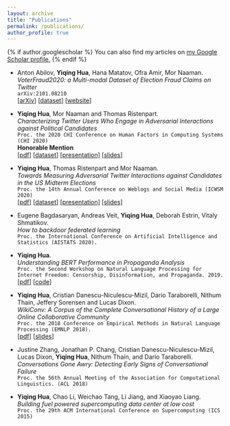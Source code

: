 ```yaml
---
layout: archive
title: "Publications"
permalink: /publications/
author_profile: true
---
```


{% if author.googlescholar %}
  You can also find my articles on <u><a href="{{author.googlescholar}}">my Google Scholar profile</a>.</u>
{% endif %}

* Anton Abilov, **Yiqing Hua**, Hana Matatov, Ofra Amir, Mor Naaman.  
*VoterFraud2020: a Multi-modal Dataset of Election Fraud Claims on Twitter*  
`arXiv:2101.08210`   
[[arXiv](https://arxiv.org/abs/2101.08210)]
[[dataset](https://github.com/sTechLab/VoterFraud2020)]
[[website](http://voterfraud2020.io/)]


* **Yiqing Hua**, Mor Naaman and Thomas Ristenpart.  
*Characterizing Twitter Users Who Engage in Adversarial Interactions against Political Candidates*   
`Proc. the 2020 CHI Conference on Human Factors in Computing Systems (CHI 2020)`   
**Honorable Mention**  
[[pdf](http://vegetable68.github.io/papers/adversarial_user_chi2020.pdf)]
[[dataset](https://figshare.com/articles/U_S_Midterm_Election_Twitter_Dataset_2018/11374062)]
[[presentation]](https://www.youtube.com/watch?v=hdap4ndgqUk)
[[slides](http://vegetable68.github.io/slides/chi2020_slides.pdf)]

* **Yiqing Hua**, Thomas Ristenpart and Mor Naaman.  
*Towards Measuring Adversarial Twitter Interactions against Candidates in the US Midterm Elections*   
`Proc. the 14th Annual Conference on Weblogs and Social Media (ICWSM 2020)`   
[[pdf](http://vegetable68.github.io/papers/adversarial_candidates_icwsm2020.pdf)]
[[dataset](https://figshare.com/articles/U_S_Midterm_Election_Twitter_Dataset_2018/11374062)]
[[presentation]](https://youtu.be/skS0L5RrYJk)
[[slides]](http://vegetable68.github.io/slides/icwsm2020_slides.pdf)

* Eugene Bagdasaryan, Andreas Veit, **Yiqing Hua**, Deborah Estrin, Vitaly Shmatikov.   
*How to backdoor federated learning*   
`Proc. the International Conference on Artificial Intelligence and Statistics (AISTATS 2020).`


* **Yiqing Hua**.  
*Understanding BERT Performance in Propaganda Analysis*    
`Proc. the Second Workshop on Natural Language Processing for Internet Freedom: Censorship, Disinformation, and Propaganda. 2019.`    
[[pdf](http://vegetable68.github.io/papers/bert_propaganda_emnlp2019.pdf)]
[[code](https://github.com/vegetable68/propaganda_detection)]

* **Yiqing Hua**, Cristian Danescu-Niculescu-Mizil, Dario Taraborelli, Nithum Thain, Jeffery Sorensen and Lucas Dixon.  
*WikiConv: A Corpus of the Complete Conversational History of a Large Online Collaborative Community*     
`Proc. the 2018 Conference on Empirical Methods in Natural Language Processing (EMNLP 2018).`    
[[pdf](http://vegetable68.github.io/papers/wikiconv_emnlp2018.pdf)]
[[slides](http://vegetable68.github.io/slides/wikiconv_emnlp2018.pdf)]

* Justine Zhang, Jonathan P. Chang, Cristian Danescu-Niculescu-Mizil, Lucas Dixon, **Yiqing Hua**, Nithum Thain, and Dario Taraborelli.  
*Conversations Gone Awry: Detecting Early Signs of Conversational Failure*    
`Proc. the 56th Annual Meeting of the Association for Computational Linguistics. (ACL 2018)`    

* **Yiqing Hua**, Chao Li, Weichao Tang, Li Jiang, and Xiaoyao Liang.   
*Building fuel powered supercomputing data center at low cost*    
`Proc. the 29th ACM International Conference on Supercomputing (ICS 2015)`    


